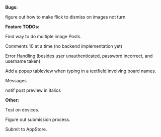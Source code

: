 **Bugs:**

figure out how to make flick to dismiss on images not turn

**Feature TODOs:**

Find way to do multiple image Posts.

Comments 10 at a time (no backend implementation yet)

Error Handling (besides user unauthenticated, password incorrect, and username taken)

Add a popup tableview when typing in a textfield involving board names.

Messages

notif post preview in italics

**Other:**

Test on devices.

Figure out submission process.

Submit to AppStore.




